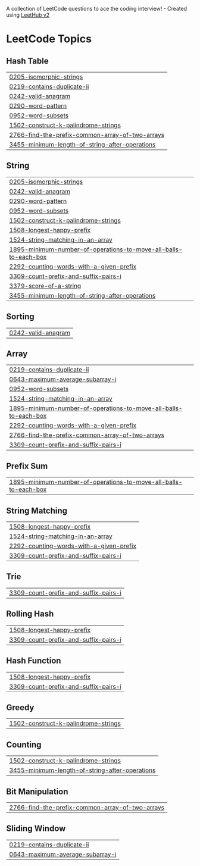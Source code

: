 A collection of LeetCode questions to ace the coding interview! - Created using [LeetHub v2](https://github.com/arunbhardwaj/LeetHub-2.0)
<!---LeetCode Topics Start-->
# LeetCode Topics
## Hash Table
|  |
| ------- |
| [0205-isomorphic-strings](https://github.com/ishtahad/LeetCode/tree/master/0205-isomorphic-strings) |
| [0219-contains-duplicate-ii](https://github.com/ishtahad/LeetCode/tree/master/0219-contains-duplicate-ii) |
| [0242-valid-anagram](https://github.com/ishtahad/LeetCode/tree/master/0242-valid-anagram) |
| [0290-word-pattern](https://github.com/ishtahad/LeetCode/tree/master/0290-word-pattern) |
| [0952-word-subsets](https://github.com/ishtahad/LeetCode/tree/master/0952-word-subsets) |
| [1502-construct-k-palindrome-strings](https://github.com/ishtahad/LeetCode/tree/master/1502-construct-k-palindrome-strings) |
| [2766-find-the-prefix-common-array-of-two-arrays](https://github.com/ishtahad/LeetCode/tree/master/2766-find-the-prefix-common-array-of-two-arrays) |
| [3455-minimum-length-of-string-after-operations](https://github.com/ishtahad/LeetCode/tree/master/3455-minimum-length-of-string-after-operations) |
## String
|  |
| ------- |
| [0205-isomorphic-strings](https://github.com/ishtahad/LeetCode/tree/master/0205-isomorphic-strings) |
| [0242-valid-anagram](https://github.com/ishtahad/LeetCode/tree/master/0242-valid-anagram) |
| [0290-word-pattern](https://github.com/ishtahad/LeetCode/tree/master/0290-word-pattern) |
| [0952-word-subsets](https://github.com/ishtahad/LeetCode/tree/master/0952-word-subsets) |
| [1502-construct-k-palindrome-strings](https://github.com/ishtahad/LeetCode/tree/master/1502-construct-k-palindrome-strings) |
| [1508-longest-happy-prefix](https://github.com/ishtahad/LeetCode/tree/master/1508-longest-happy-prefix) |
| [1524-string-matching-in-an-array](https://github.com/ishtahad/LeetCode/tree/master/1524-string-matching-in-an-array) |
| [1895-minimum-number-of-operations-to-move-all-balls-to-each-box](https://github.com/ishtahad/LeetCode/tree/master/1895-minimum-number-of-operations-to-move-all-balls-to-each-box) |
| [2292-counting-words-with-a-given-prefix](https://github.com/ishtahad/LeetCode/tree/master/2292-counting-words-with-a-given-prefix) |
| [3309-count-prefix-and-suffix-pairs-i](https://github.com/ishtahad/LeetCode/tree/master/3309-count-prefix-and-suffix-pairs-i) |
| [3379-score-of-a-string](https://github.com/ishtahad/LeetCode/tree/master/3379-score-of-a-string) |
| [3455-minimum-length-of-string-after-operations](https://github.com/ishtahad/LeetCode/tree/master/3455-minimum-length-of-string-after-operations) |
## Sorting
|  |
| ------- |
| [0242-valid-anagram](https://github.com/ishtahad/LeetCode/tree/master/0242-valid-anagram) |
## Array
|  |
| ------- |
| [0219-contains-duplicate-ii](https://github.com/ishtahad/LeetCode/tree/master/0219-contains-duplicate-ii) |
| [0643-maximum-average-subarray-i](https://github.com/ishtahad/LeetCode/tree/master/0643-maximum-average-subarray-i) |
| [0952-word-subsets](https://github.com/ishtahad/LeetCode/tree/master/0952-word-subsets) |
| [1524-string-matching-in-an-array](https://github.com/ishtahad/LeetCode/tree/master/1524-string-matching-in-an-array) |
| [1895-minimum-number-of-operations-to-move-all-balls-to-each-box](https://github.com/ishtahad/LeetCode/tree/master/1895-minimum-number-of-operations-to-move-all-balls-to-each-box) |
| [2292-counting-words-with-a-given-prefix](https://github.com/ishtahad/LeetCode/tree/master/2292-counting-words-with-a-given-prefix) |
| [2766-find-the-prefix-common-array-of-two-arrays](https://github.com/ishtahad/LeetCode/tree/master/2766-find-the-prefix-common-array-of-two-arrays) |
| [3309-count-prefix-and-suffix-pairs-i](https://github.com/ishtahad/LeetCode/tree/master/3309-count-prefix-and-suffix-pairs-i) |
## Prefix Sum
|  |
| ------- |
| [1895-minimum-number-of-operations-to-move-all-balls-to-each-box](https://github.com/ishtahad/LeetCode/tree/master/1895-minimum-number-of-operations-to-move-all-balls-to-each-box) |
## String Matching
|  |
| ------- |
| [1508-longest-happy-prefix](https://github.com/ishtahad/LeetCode/tree/master/1508-longest-happy-prefix) |
| [1524-string-matching-in-an-array](https://github.com/ishtahad/LeetCode/tree/master/1524-string-matching-in-an-array) |
| [2292-counting-words-with-a-given-prefix](https://github.com/ishtahad/LeetCode/tree/master/2292-counting-words-with-a-given-prefix) |
| [3309-count-prefix-and-suffix-pairs-i](https://github.com/ishtahad/LeetCode/tree/master/3309-count-prefix-and-suffix-pairs-i) |
## Trie
|  |
| ------- |
| [3309-count-prefix-and-suffix-pairs-i](https://github.com/ishtahad/LeetCode/tree/master/3309-count-prefix-and-suffix-pairs-i) |
## Rolling Hash
|  |
| ------- |
| [1508-longest-happy-prefix](https://github.com/ishtahad/LeetCode/tree/master/1508-longest-happy-prefix) |
| [3309-count-prefix-and-suffix-pairs-i](https://github.com/ishtahad/LeetCode/tree/master/3309-count-prefix-and-suffix-pairs-i) |
## Hash Function
|  |
| ------- |
| [1508-longest-happy-prefix](https://github.com/ishtahad/LeetCode/tree/master/1508-longest-happy-prefix) |
| [3309-count-prefix-and-suffix-pairs-i](https://github.com/ishtahad/LeetCode/tree/master/3309-count-prefix-and-suffix-pairs-i) |
## Greedy
|  |
| ------- |
| [1502-construct-k-palindrome-strings](https://github.com/ishtahad/LeetCode/tree/master/1502-construct-k-palindrome-strings) |
## Counting
|  |
| ------- |
| [1502-construct-k-palindrome-strings](https://github.com/ishtahad/LeetCode/tree/master/1502-construct-k-palindrome-strings) |
| [3455-minimum-length-of-string-after-operations](https://github.com/ishtahad/LeetCode/tree/master/3455-minimum-length-of-string-after-operations) |
## Bit Manipulation
|  |
| ------- |
| [2766-find-the-prefix-common-array-of-two-arrays](https://github.com/ishtahad/LeetCode/tree/master/2766-find-the-prefix-common-array-of-two-arrays) |
## Sliding Window
|  |
| ------- |
| [0219-contains-duplicate-ii](https://github.com/ishtahad/LeetCode/tree/master/0219-contains-duplicate-ii) |
| [0643-maximum-average-subarray-i](https://github.com/ishtahad/LeetCode/tree/master/0643-maximum-average-subarray-i) |
<!---LeetCode Topics End-->